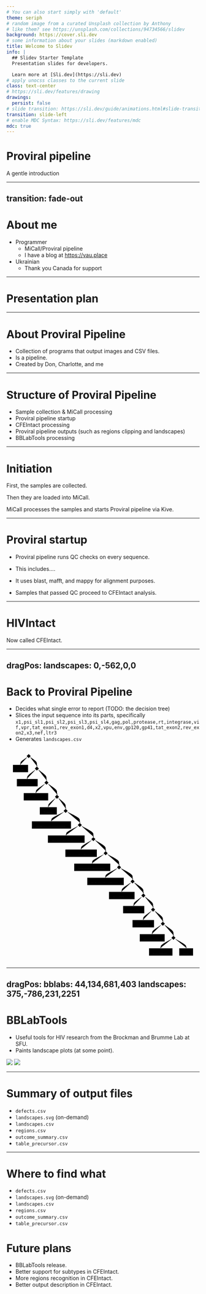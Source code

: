 ```yaml
---
# You can also start simply with 'default'
theme: seriph
# random image from a curated Unsplash collection by Anthony
# like them? see https://unsplash.com/collections/94734566/slidev
background: https://cover.sli.dev
# some information about your slides (markdown enabled)
title: Welcome to Slidev
info: |
  ## Slidev Starter Template
  Presentation slides for developers.

  Learn more at [Sli.dev](https://sli.dev)
# apply unocss classes to the current slide
class: text-center
# https://sli.dev/features/drawing
drawings:
  persist: false
# slide transition: https://sli.dev/guide/animations.html#slide-transitions
transition: slide-left
# enable MDC Syntax: https://sli.dev/features/mdc
mdc: true
---
```


# Proviral pipeline

A gentle introduction
<!-- TODO: improve the subtitle -->

---
transition: fade-out
---

# About me

<!-- TODO: better presentation form. More detail. -->

- Programmer
  - MiCall/Proviral pipeline
  - I have a blog at https://vau.place
- Ukrainian
  - Thank you Canada for support
<!-- - TODO: more points -->

---

# Presentation plan

<Toc />

---

# About Proviral Pipeline

<!-- TODO: better presentation form. More detail. -->

- Collection of programs that output images and CSV files.
- Is a pipeline.
- Created by Don, Charlotte, and me

---

# Structure of Proviral Pipeline

<!-- TODO: better presentation form. More detail. -->

- Sample collection & MiCall processing
- Proviral pipeline startup
- CFEIntact processing
- Proviral pipeline outputs
   (such as regions clipping and landscapes)
- BBLabTools processing

<!-- TODO: insert a drawing of a factory. -->

---

# Initiation

<!-- TODO: better presentation form. More detail. -->

First, the samples are collected.

<!-- <Accordion1 /> -->

Then they are loaded into MiCall.

MiCall processes the samples and starts Proviral pipeline via Kive.

---

# Proviral startup

<!-- TODO: better presentation form. More detail. -->

- Proviral pipeline runs QC checks on every sequence.
- This includes....

- It uses blast, mafft, and mappy for alignment purposes.

- Samples that passed QC proceed to CFEIntact analysis.

---

# HIVIntact

<!-- TODO: better presentation form. More detail. -->

Now called CFEIntact.

---
dragPos:
  landscapes: 0,-562,0,0
---

# Back to Proviral Pipeline

<!-- TODO: better presentation form. More detail. -->

- Decides what single error to report (TODO: the decision tree)
- Slices the input sequence into its parts, specifically `x1,psi_sl1,psi_sl2,psi_sl3,psi_sl4,gag,pol,protease,rt,integrase,vif,vpr,tat_exon1,rev_exon1,d4,x2,vpu,env,gp120,gp41,tat_exon2,rev_exon2,x3,nef,ltr3`
- Generates `landscapes.csv`

<svg id="diagram" width="100%" xmlns="http://www.w3.org/2000/svg" xmlns:xlink="http://www.w3.org/1999/xlink" class="flowchart" style="max-width: 1426.862548828125px;" viewBox="-40 -40 1426.862548828125 1582" aria-roledescription="flowchart-v2" height="1582" preserveAspectRatio="xMinYMin"><style>#diagram{font-family:"trebuchet ms",verdana,arial,sans-serif;font-size:16px;fill:#ccc;}#diagram .error-icon{fill:#a44141;}#diagram .error-text{fill:#ddd;stroke:#ddd;}#diagram .edge-thickness-normal{stroke-width:1px;}#diagram .edge-thickness-thick{stroke-width:3.5px;}#diagram .edge-pattern-solid{stroke-dasharray:0;}#diagram .edge-thickness-invisible{stroke-width:0;fill:none;}#diagram .edge-pattern-dashed{stroke-dasharray:3;}#diagram .edge-pattern-dotted{stroke-dasharray:2;}#diagram .marker{fill:lightgrey;stroke:lightgrey;}#diagram .marker.cross{stroke:lightgrey;}#diagram svg{font-family:"trebuchet ms",verdana,arial,sans-serif;font-size:16px;}#diagram p{margin:0;}#diagram .label{font-family:"trebuchet ms",verdana,arial,sans-serif;color:#ccc;}#diagram .cluster-label text{fill:#F9FFFE;}#diagram .cluster-label span{color:#F9FFFE;}#diagram .cluster-label span p{background-color:transparent;}#diagram .label text,#diagram span{fill:#ccc;color:#ccc;}#diagram .node rect,#diagram .node circle,#diagram .node ellipse,#diagram .node polygon,#diagram .node path{fill:#1f2020;stroke:#ccc;stroke-width:1px;}#diagram .rough-node .label text,#diagram .node .label text{text-anchor:middle;}#diagram .node .katex path{fill:#000;stroke:#000;stroke-width:1px;}#diagram .node .label{text-align:center;}#diagram .node.clickable{cursor:pointer;}#diagram .arrowheadPath{fill:lightgrey;}#diagram .edgePath .path{stroke:lightgrey;stroke-width:2.0px;}#diagram .flowchart-link{stroke:lightgrey;fill:none;}#diagram .edgeLabel{background-color:hsl(0, 0%, 34.4117647059%);text-align:center;}#diagram .edgeLabel p{background-color:hsl(0, 0%, 34.4117647059%);}#diagram .edgeLabel rect{opacity:0.5;background-color:hsl(0, 0%, 34.4117647059%);fill:hsl(0, 0%, 34.4117647059%);}#diagram .labelBkg{background-color:rgba(87.75, 87.75, 87.75, 0.5);}#diagram .cluster rect{fill:hsl(180, 1.5873015873%, 28.3529411765%);stroke:rgba(255, 255, 255, 0.25);stroke-width:1px;}#diagram .cluster text{fill:#F9FFFE;}#diagram .cluster span{color:#F9FFFE;}#diagram div.mermaidTooltip{position:absolute;text-align:center;max-width:200px;padding:2px;font-family:"trebuchet ms",verdana,arial,sans-serif;font-size:12px;background:hsl(20, 1.5873015873%, 12.3529411765%);border:1px solid rgba(255, 255, 255, 0.25);border-radius:2px;pointer-events:none;z-index:100;}#diagram .flowchartTitleText{text-anchor:middle;font-size:18px;fill:#ccc;}#diagram :root{--mermaid-font-family:"trebuchet ms",verdana,arial,sans-serif;}</style><g><marker id="diagram_flowchart-v2-pointEnd" class="marker flowchart-v2" viewBox="0 0 10 10" refX="5" refY="5" markerUnits="userSpaceOnUse" markerWidth="8" markerHeight="8" orient="auto"><path d="M 0 0 L 10 5 L 0 10 z" class="arrowMarkerPath" style="stroke-width: 1px; stroke-dasharray: 1px, 0px;"></path></marker><marker id="diagram_flowchart-v2-pointStart" class="marker flowchart-v2" viewBox="0 0 10 10" refX="4.5" refY="5" markerUnits="userSpaceOnUse" markerWidth="8" markerHeight="8" orient="auto"><path d="M 0 5 L 10 10 L 10 0 z" class="arrowMarkerPath" style="stroke-width: 1px; stroke-dasharray: 1px, 0px;"></path></marker><marker id="diagram_flowchart-v2-circleEnd" class="marker flowchart-v2" viewBox="0 0 10 10" refX="11" refY="5" markerUnits="userSpaceOnUse" markerWidth="11" markerHeight="11" orient="auto"><circle cx="5" cy="5" r="5" class="arrowMarkerPath" style="stroke-width: 1px; stroke-dasharray: 1px, 0px;"></circle></marker><marker id="diagram_flowchart-v2-circleStart" class="marker flowchart-v2" viewBox="0 0 10 10" refX="-1" refY="5" markerUnits="userSpaceOnUse" markerWidth="11" markerHeight="11" orient="auto"><circle cx="5" cy="5" r="5" class="arrowMarkerPath" style="stroke-width: 1px; stroke-dasharray: 1px, 0px;"></circle></marker><marker id="diagram_flowchart-v2-crossEnd" class="marker cross flowchart-v2" viewBox="0 0 11 11" refX="12" refY="5.2" markerUnits="userSpaceOnUse" markerWidth="11" markerHeight="11" orient="auto"><path d="M 1,1 l 9,9 M 10,1 l -9,9" class="arrowMarkerPath" style="stroke-width: 2px; stroke-dasharray: 1px, 0px;"></path></marker><marker id="diagram_flowchart-v2-crossStart" class="marker cross flowchart-v2" viewBox="0 0 11 11" refX="-1" refY="5.2" markerUnits="userSpaceOnUse" markerWidth="11" markerHeight="11" orient="auto"><path d="M 1,1 l 9,9 M 10,1 l -9,9" class="arrowMarkerPath" style="stroke-width: 2px; stroke-dasharray: 1px, 0px;"></path></marker><g class="root"><g class="clusters"></g><g class="edgePaths"><path d="M115.848,29.473L107.192,35.061C98.537,40.648,81.227,51.824,72.572,59.495C63.917,67.167,63.917,71.333,63.917,74.833C63.917,78.333,63.917,81.167,63.917,82.583L63.917,84" id="L_Q_W_0" class="edge-thickness-normal edge-pattern-solid edge-thickness-normal edge-pattern-solid flowchart-link" style="" marker-end="url(#diagram_flowchart-v2-pointEnd)"></path><path d="M133.902,29.473L142.391,35.061C150.879,40.648,167.856,51.824,176.387,60.537C184.917,69.25,185,75.5,185.074,81.083C185.149,86.667,185.214,91.584,185.247,94.042L185.28,96.5" id="L_Q_E_1" class="edge-thickness-normal edge-pattern-solid edge-thickness-normal edge-pattern-solid flowchart-link" style="" marker-end="url(#diagram_flowchart-v2-pointEnd)"></path><path d="M176.68,121.846L166.221,129.372C155.763,136.898,134.846,151.949,124.388,161.558C113.929,171.167,113.929,175.333,113.929,178.833C113.929,182.333,113.929,185.167,113.929,186.583L113.929,188" id="L_E_R_2" class="edge-thickness-normal edge-pattern-solid edge-thickness-normal edge-pattern-solid flowchart-link" style="" marker-end="url(#diagram_flowchart-v2-pointEnd)"></path><path d="M193.987,121.846L204.279,129.372C214.57,136.898,235.154,151.949,245.487,162.599C255.821,173.25,255.904,179.5,255.979,185.083C256.053,190.667,256.119,195.584,256.151,198.042L256.184,200.5" id="L_E_T_3" class="edge-thickness-normal edge-pattern-solid edge-thickness-normal edge-pattern-solid flowchart-link" style="" marker-end="url(#diagram_flowchart-v2-pointEnd)"></path><path d="M247.254,225.516L235.726,233.097C224.198,240.677,201.143,255.839,189.615,265.503C178.087,275.167,178.087,279.333,178.087,282.833C178.087,286.333,178.087,289.167,178.087,290.583L178.087,292" id="L_T_Y_4" class="edge-thickness-normal edge-pattern-solid edge-thickness-normal edge-pattern-solid flowchart-link" style="" marker-end="url(#diagram_flowchart-v2-pointEnd)"></path><path d="M265.221,225.516L276.582,233.097C287.943,240.677,310.665,255.839,322.068,266.544C333.471,277.25,333.554,283.5,333.629,289.083C333.703,294.667,333.769,299.584,333.801,302.042L333.834,304.5" id="L_T_U_5" class="edge-thickness-normal edge-pattern-solid edge-thickness-normal edge-pattern-solid flowchart-link" style="" marker-end="url(#diagram_flowchart-v2-pointEnd)"></path><path d="M325.614,330.227L316.25,337.689C306.886,345.151,288.157,360.076,278.793,369.621C269.429,379.167,269.429,383.333,269.429,386.833C269.429,390.333,269.429,393.167,269.429,394.583L269.429,396" id="L_U_I_6" class="edge-thickness-normal edge-pattern-solid edge-thickness-normal edge-pattern-solid flowchart-link" style="" marker-end="url(#diagram_flowchart-v2-pointEnd)"></path><path d="M342.161,330.227L351.358,337.689C360.556,345.151,378.951,360.076,388.19,370.663C397.429,381.25,397.512,387.5,397.587,393.083C397.661,398.667,397.727,403.584,397.76,406.042L397.793,408.5" id="L_U_O_7" class="edge-thickness-normal edge-pattern-solid edge-thickness-normal edge-pattern-solid flowchart-link" style="" marker-end="url(#diagram_flowchart-v2-pointEnd)"></path><path d="M387.823,432.477L371.956,440.231C356.089,447.985,324.355,463.492,308.488,473.329C292.621,483.167,292.621,487.333,292.621,490.833C292.621,494.333,292.621,497.167,292.621,498.583L292.621,500" id="L_O_P_8" class="edge-thickness-normal edge-pattern-solid edge-thickness-normal edge-pattern-solid flowchart-link" style="" marker-end="url(#diagram_flowchart-v2-pointEnd)"></path><path d="M407.869,432.477L423.569,440.231C439.27,447.985,470.67,463.492,486.412,474.371C502.154,485.25,502.237,491.5,502.312,497.083C502.386,502.667,502.452,507.584,502.485,510.042L502.517,512.5" id="L_O_A_9" class="edge-thickness-normal edge-pattern-solid edge-thickness-normal edge-pattern-solid flowchart-link" style="" marker-end="url(#diagram_flowchart-v2-pointEnd)"></path><path d="M492.695,536.624L477.552,544.353C462.409,552.082,432.123,567.541,416.98,577.354C401.837,587.167,401.837,591.333,401.837,594.833C401.837,598.333,401.837,601.167,401.837,602.583L401.837,604" id="L_A_S_10" class="edge-thickness-normal edge-pattern-solid edge-thickness-normal edge-pattern-solid flowchart-link" style="" marker-end="url(#diagram_flowchart-v2-pointEnd)"></path><path d="M512.447,536.624L527.423,544.353C542.399,552.082,572.352,567.541,587.37,578.396C602.387,589.25,602.471,595.5,602.545,601.083C602.62,606.667,602.685,611.584,602.718,614.042L602.751,616.5" id="L_A_D_11" class="edge-thickness-normal edge-pattern-solid edge-thickness-normal edge-pattern-solid flowchart-link" style="" marker-end="url(#diagram_flowchart-v2-pointEnd)"></path><path d="M593.272,640.968L579.668,648.64C566.065,656.312,538.857,671.656,525.254,681.411C511.65,691.167,511.65,695.333,511.65,698.833C511.65,702.333,511.65,705.167,511.65,706.583L511.65,708" id="L_D_F_12" class="edge-thickness-normal edge-pattern-solid edge-thickness-normal edge-pattern-solid flowchart-link" style="" marker-end="url(#diagram_flowchart-v2-pointEnd)"></path><path d="M612.336,640.968L625.773,648.64C639.21,656.312,666.084,671.656,679.563,682.453C693.042,693.25,693.125,699.5,693.199,705.083C693.274,710.667,693.339,715.584,693.372,718.042L693.405,720.5" id="L_D_G_13" class="edge-thickness-normal edge-pattern-solid edge-thickness-normal edge-pattern-solid flowchart-link" style="" marker-end="url(#diagram_flowchart-v2-pointEnd)"></path><path d="M683.621,744.662L668.661,752.385C653.701,760.108,623.782,775.554,608.822,785.36C593.862,795.167,593.862,799.333,593.862,802.833C593.862,806.333,593.862,809.167,593.862,810.583L593.862,812" id="L_G_J_14" class="edge-thickness-normal edge-pattern-solid edge-thickness-normal edge-pattern-solid flowchart-link" style="" marker-end="url(#diagram_flowchart-v2-pointEnd)"></path><path d="M703.296,744.662L718.089,752.385C732.882,760.108,762.468,775.554,777.303,786.402C792.137,797.25,792.221,803.5,792.295,809.083C792.37,814.667,792.435,819.584,792.468,822.042L792.501,824.5" id="L_G_K_15" class="edge-thickness-normal edge-pattern-solid edge-thickness-normal edge-pattern-solid flowchart-link" style="" marker-end="url(#diagram_flowchart-v2-pointEnd)"></path><path d="M782.688,848.634L767.595,856.362C752.502,864.089,722.316,879.545,707.222,889.356C692.129,899.167,692.129,903.333,692.129,906.833C692.129,910.333,692.129,913.167,692.129,914.583L692.129,916" id="L_K_L_16" class="edge-thickness-normal edge-pattern-solid edge-thickness-normal edge-pattern-solid flowchart-link" style="" marker-end="url(#diagram_flowchart-v2-pointEnd)"></path><path d="M802.42,848.634L817.347,856.362C832.273,864.089,862.126,879.545,877.094,890.397C892.063,901.25,892.146,907.5,892.22,913.083C892.295,918.667,892.36,923.584,892.393,926.042L892.426,928.5" id="L_K_Z_17" class="edge-thickness-normal edge-pattern-solid edge-thickness-normal edge-pattern-solid flowchart-link" style="" marker-end="url(#diagram_flowchart-v2-pointEnd)"></path><path d="M883.401,953.421L871.543,961.018C859.685,968.614,835.97,983.807,824.112,993.487C812.254,1003.167,812.254,1007.333,812.254,1010.833C812.254,1014.333,812.254,1017.167,812.254,1018.583L812.254,1020" id="L_Z_X_18" class="edge-thickness-normal edge-pattern-solid edge-thickness-normal edge-pattern-solid flowchart-link" style="" marker-end="url(#diagram_flowchart-v2-pointEnd)"></path><path d="M901.558,953.421L913.249,961.018C924.94,968.614,948.322,983.807,960.055,994.529C971.787,1005.25,971.871,1011.5,971.945,1017.083C972.02,1022.667,972.085,1027.584,972.118,1030.042L972.151,1032.5" id="L_Z_C_19" class="edge-thickness-normal edge-pattern-solid edge-thickness-normal edge-pattern-solid flowchart-link" style="" marker-end="url(#diagram_flowchart-v2-pointEnd)"></path><path d="M963.517,1057.813L952.954,1065.344C942.392,1072.875,921.267,1087.938,910.704,1097.552C900.142,1107.167,900.142,1111.333,900.142,1114.833C900.142,1118.333,900.142,1121.167,900.142,1122.583L900.142,1124" id="L_C_V_20" class="edge-thickness-normal edge-pattern-solid edge-thickness-normal edge-pattern-solid flowchart-link" style="" marker-end="url(#diagram_flowchart-v2-pointEnd)"></path><path d="M980.892,1057.813L991.287,1065.344C1001.683,1072.875,1022.475,1087.938,1032.912,1098.594C1043.35,1109.25,1043.433,1115.5,1043.508,1121.083C1043.582,1126.667,1043.648,1131.584,1043.681,1134.042L1043.713,1136.5" id="L_C_B_21" class="edge-thickness-normal edge-pattern-solid edge-thickness-normal edge-pattern-solid flowchart-link" style="" marker-end="url(#diagram_flowchart-v2-pointEnd)"></path><path d="M1035.046,1161.779L1024.379,1169.316C1013.712,1176.853,992.379,1191.926,981.712,1201.547C971.046,1211.167,971.046,1215.333,971.046,1218.833C971.046,1222.333,971.046,1225.167,971.046,1226.583L971.046,1228" id="L_B_N_22" class="edge-thickness-normal edge-pattern-solid edge-thickness-normal edge-pattern-solid flowchart-link" style="" marker-end="url(#diagram_flowchart-v2-pointEnd)"></path><path d="M1052.488,1161.779L1062.988,1169.316C1073.488,1176.853,1094.488,1191.926,1105.029,1202.588C1115.571,1213.25,1115.654,1219.5,1115.729,1225.083C1115.803,1230.667,1115.869,1235.584,1115.901,1238.042L1115.934,1240.5" id="L_B_M_23" class="edge-thickness-normal edge-pattern-solid edge-thickness-normal edge-pattern-solid flowchart-link" style="" marker-end="url(#diagram_flowchart-v2-pointEnd)"></path><path d="M1106.966,1265.478L1095.307,1273.065C1083.648,1280.652,1060.33,1295.826,1048.671,1305.496C1037.013,1315.167,1037.013,1319.333,1037.013,1322.833C1037.013,1326.333,1037.013,1329.167,1037.013,1330.583L1037.013,1332" id="L_M_A1_24" class="edge-thickness-normal edge-pattern-solid edge-thickness-normal edge-pattern-solid flowchart-link" style="" marker-end="url(#diagram_flowchart-v2-pointEnd)"></path><path d="M1125.009,1265.478L1136.502,1273.065C1147.994,1280.652,1170.978,1295.826,1182.512,1306.538C1194.046,1317.25,1194.129,1323.5,1194.204,1329.083C1194.278,1334.667,1194.344,1339.584,1194.376,1342.042L1194.409,1344.5" id="L_M_A2_25" class="edge-thickness-normal edge-pattern-solid edge-thickness-normal edge-pattern-solid flowchart-link" style="" marker-end="url(#diagram_flowchart-v2-pointEnd)"></path><path d="M1184.812,1368.849L1170.701,1376.541C1156.59,1384.233,1128.368,1399.616,1114.257,1409.392C1100.146,1419.167,1100.146,1423.333,1100.146,1426.833C1100.146,1430.333,1100.146,1433.167,1100.146,1434.583L1100.146,1436" id="L_A2_A3_26" class="edge-thickness-normal edge-pattern-solid edge-thickness-normal edge-pattern-solid flowchart-link" style="" marker-end="url(#diagram_flowchart-v2-pointEnd)"></path><path d="M1204.113,1368.849L1218.058,1376.541C1232.002,1384.233,1259.891,1399.616,1273.835,1409.392C1287.779,1419.167,1287.779,1423.333,1287.779,1426.833C1287.779,1430.333,1287.779,1433.167,1287.779,1434.583L1287.779,1436" id="L_A2_A4_27" class="edge-thickness-normal edge-pattern-solid edge-thickness-normal edge-pattern-solid flowchart-link" style="" marker-end="url(#diagram_flowchart-v2-pointEnd)"></path></g><g class="edgeLabels"><g class="edgeLabel"><g class="label" transform="translate(0, 0)"><foreignObject width="0" height="0"><div style="display: table-cell; white-space: nowrap; line-height: 1.5; max-width: 200px; text-align: center;" xmlns="http://www.w3.org/1999/xhtml" class="labelBkg"><span class="edgeLabel"></span></div></foreignObject></g></g><g class="edgeLabel"><g class="label" transform="translate(0, 0)"><foreignObject width="0" height="0"><div style="display: table-cell; white-space: nowrap; line-height: 1.5; max-width: 200px; text-align: center;" xmlns="http://www.w3.org/1999/xhtml" class="labelBkg"><span class="edgeLabel"></span></div></foreignObject></g></g><g class="edgeLabel"><g class="label" transform="translate(0, 0)"><foreignObject width="0" height="0"><div style="display: table-cell; white-space: nowrap; line-height: 1.5; max-width: 200px; text-align: center;" xmlns="http://www.w3.org/1999/xhtml" class="labelBkg"><span class="edgeLabel"></span></div></foreignObject></g></g><g class="edgeLabel"><g class="label" transform="translate(0, 0)"><foreignObject width="0" height="0"><div style="display: table-cell; white-space: nowrap; line-height: 1.5; max-width: 200px; text-align: center;" xmlns="http://www.w3.org/1999/xhtml" class="labelBkg"><span class="edgeLabel"></span></div></foreignObject></g></g><g class="edgeLabel"><g class="label" transform="translate(0, 0)"><foreignObject width="0" height="0"><div style="display: table-cell; white-space: nowrap; line-height: 1.5; max-width: 200px; text-align: center;" xmlns="http://www.w3.org/1999/xhtml" class="labelBkg"><span class="edgeLabel"></span></div></foreignObject></g></g><g class="edgeLabel"><g class="label" transform="translate(0, 0)"><foreignObject width="0" height="0"><div style="display: table-cell; white-space: nowrap; line-height: 1.5; max-width: 200px; text-align: center;" xmlns="http://www.w3.org/1999/xhtml" class="labelBkg"><span class="edgeLabel"></span></div></foreignObject></g></g><g class="edgeLabel"><g class="label" transform="translate(0, 0)"><foreignObject width="0" height="0"><div style="display: table-cell; white-space: nowrap; line-height: 1.5; max-width: 200px; text-align: center;" xmlns="http://www.w3.org/1999/xhtml" class="labelBkg"><span class="edgeLabel"></span></div></foreignObject></g></g><g class="edgeLabel"><g class="label" transform="translate(0, 0)"><foreignObject width="0" height="0"><div style="display: table-cell; white-space: nowrap; line-height: 1.5; max-width: 200px; text-align: center;" xmlns="http://www.w3.org/1999/xhtml" class="labelBkg"><span class="edgeLabel"></span></div></foreignObject></g></g><g class="edgeLabel"><g class="label" transform="translate(0, 0)"><foreignObject width="0" height="0"><div style="display: table-cell; white-space: nowrap; line-height: 1.5; max-width: 200px; text-align: center;" xmlns="http://www.w3.org/1999/xhtml" class="labelBkg"><span class="edgeLabel"></span></div></foreignObject></g></g><g class="edgeLabel"><g class="label" transform="translate(0, 0)"><foreignObject width="0" height="0"><div style="display: table-cell; white-space: nowrap; line-height: 1.5; max-width: 200px; text-align: center;" xmlns="http://www.w3.org/1999/xhtml" class="labelBkg"><span class="edgeLabel"></span></div></foreignObject></g></g><g class="edgeLabel"><g class="label" transform="translate(0, 0)"><foreignObject width="0" height="0"><div style="display: table-cell; white-space: nowrap; line-height: 1.5; max-width: 200px; text-align: center;" xmlns="http://www.w3.org/1999/xhtml" class="labelBkg"><span class="edgeLabel"></span></div></foreignObject></g></g><g class="edgeLabel"><g class="label" transform="translate(0, 0)"><foreignObject width="0" height="0"><div style="display: table-cell; white-space: nowrap; line-height: 1.5; max-width: 200px; text-align: center;" xmlns="http://www.w3.org/1999/xhtml" class="labelBkg"><span class="edgeLabel"></span></div></foreignObject></g></g><g class="edgeLabel"><g class="label" transform="translate(0, 0)"><foreignObject width="0" height="0"><div style="display: table-cell; white-space: nowrap; line-height: 1.5; max-width: 200px; text-align: center;" xmlns="http://www.w3.org/1999/xhtml" class="labelBkg"><span class="edgeLabel"></span></div></foreignObject></g></g><g class="edgeLabel"><g class="label" transform="translate(0, 0)"><foreignObject width="0" height="0"><div style="display: table-cell; white-space: nowrap; line-height: 1.5; max-width: 200px; text-align: center;" xmlns="http://www.w3.org/1999/xhtml" class="labelBkg"><span class="edgeLabel"></span></div></foreignObject></g></g><g class="edgeLabel"><g class="label" transform="translate(0, 0)"><foreignObject width="0" height="0"><div style="display: table-cell; white-space: nowrap; line-height: 1.5; max-width: 200px; text-align: center;" xmlns="http://www.w3.org/1999/xhtml" class="labelBkg"><span class="edgeLabel"></span></div></foreignObject></g></g><g class="edgeLabel"><g class="label" transform="translate(0, 0)"><foreignObject width="0" height="0"><div style="display: table-cell; white-space: nowrap; line-height: 1.5; max-width: 200px; text-align: center;" xmlns="http://www.w3.org/1999/xhtml" class="labelBkg"><span class="edgeLabel"></span></div></foreignObject></g></g><g class="edgeLabel"><g class="label" transform="translate(0, 0)"><foreignObject width="0" height="0"><div style="display: table-cell; white-space: nowrap; line-height: 1.5; max-width: 200px; text-align: center;" xmlns="http://www.w3.org/1999/xhtml" class="labelBkg"><span class="edgeLabel"></span></div></foreignObject></g></g><g class="edgeLabel"><g class="label" transform="translate(0, 0)"><foreignObject width="0" height="0"><div style="display: table-cell; white-space: nowrap; line-height: 1.5; max-width: 200px; text-align: center;" xmlns="http://www.w3.org/1999/xhtml" class="labelBkg"><span class="edgeLabel"></span></div></foreignObject></g></g><g class="edgeLabel"><g class="label" transform="translate(0, 0)"><foreignObject width="0" height="0"><div style="display: table-cell; white-space: nowrap; line-height: 1.5; max-width: 200px; text-align: center;" xmlns="http://www.w3.org/1999/xhtml" class="labelBkg"><span class="edgeLabel"></span></div></foreignObject></g></g><g class="edgeLabel"><g class="label" transform="translate(0, 0)"><foreignObject width="0" height="0"><div style="display: table-cell; white-space: nowrap; line-height: 1.5; max-width: 200px; text-align: center;" xmlns="http://www.w3.org/1999/xhtml" class="labelBkg"><span class="edgeLabel"></span></div></foreignObject></g></g><g class="edgeLabel"><g class="label" transform="translate(0, 0)"><foreignObject width="0" height="0"><div style="display: table-cell; white-space: nowrap; line-height: 1.5; max-width: 200px; text-align: center;" xmlns="http://www.w3.org/1999/xhtml" class="labelBkg"><span class="edgeLabel"></span></div></foreignObject></g></g><g class="edgeLabel"><g class="label" transform="translate(0, 0)"><foreignObject width="0" height="0"><div style="display: table-cell; white-space: nowrap; line-height: 1.5; max-width: 200px; text-align: center;" xmlns="http://www.w3.org/1999/xhtml" class="labelBkg"><span class="edgeLabel"></span></div></foreignObject></g></g><g class="edgeLabel"><g class="label" transform="translate(0, 0)"><foreignObject width="0" height="0"><div style="display: table-cell; white-space: nowrap; line-height: 1.5; max-width: 200px; text-align: center;" xmlns="http://www.w3.org/1999/xhtml" class="labelBkg"><span class="edgeLabel"></span></div></foreignObject></g></g><g class="edgeLabel"><g class="label" transform="translate(0, 0)"><foreignObject width="0" height="0"><div style="display: table-cell; white-space: nowrap; line-height: 1.5; max-width: 200px; text-align: center;" xmlns="http://www.w3.org/1999/xhtml" class="labelBkg"><span class="edgeLabel"></span></div></foreignObject></g></g><g class="edgeLabel"><g class="label" transform="translate(0, 0)"><foreignObject width="0" height="0"><div style="display: table-cell; white-space: nowrap; line-height: 1.5; max-width: 200px; text-align: center;" xmlns="http://www.w3.org/1999/xhtml" class="labelBkg"><span class="edgeLabel"></span></div></foreignObject></g></g><g class="edgeLabel"><g class="label" transform="translate(0, 0)"><foreignObject width="0" height="0"><div style="display: table-cell; white-space: nowrap; line-height: 1.5; max-width: 200px; text-align: center;" xmlns="http://www.w3.org/1999/xhtml" class="labelBkg"><span class="edgeLabel"></span></div></foreignObject></g></g><g class="edgeLabel"><g class="label" transform="translate(0, 0)"><foreignObject width="0" height="0"><div style="display: table-cell; white-space: nowrap; line-height: 1.5; max-width: 200px; text-align: center;" xmlns="http://www.w3.org/1999/xhtml" class="labelBkg"><span class="edgeLabel"></span></div></foreignObject></g></g><g class="edgeLabel"><g class="label" transform="translate(0, 0)"><foreignObject width="0" height="0"><div style="display: table-cell; white-space: nowrap; line-height: 1.5; max-width: 200px; text-align: center;" xmlns="http://www.w3.org/1999/xhtml" class="labelBkg"><span class="edgeLabel"></span></div></foreignObject></g></g></g><g class="nodes"><g class="node default" id="flowchart-Q-0" transform="translate(124.37499618530273, 23)"><polygon points="15,0 30,-15 15,-30 0,-15" class="label-container" transform="translate(-15,15)"></polygon><g class="label" style="" transform="translate(0, 0)"><rect></rect><foreignObject width="0" height="0"><div style="display: table-cell; white-space: nowrap; line-height: 1.5; max-width: 200px; text-align: center;" xmlns="http://www.w3.org/1999/xhtml"><span class="nodeLabel"></span></div></foreignObject></g></g><g class="node default" id="flowchart-W-1" transform="translate(63.916664123535156, 115)"><rect class="basic label-container" style="" data-id="abc" data-et="node" x="-55.916664123535156" y="-27" width="111.83332824707031" height="54"></rect><g class="label" style="" transform="translate(-25.916664123535156, -12)"><rect></rect><foreignObject width="51.83332824707031" height="24"><div style="display: table-cell; white-space: nowrap; line-height: 1.5; max-width: 200px; text-align: center;" xmlns="http://www.w3.org/1999/xhtml"><span class="nodeLabel"><p>NonHIV</p></span></div></foreignObject></g></g><g class="node default" id="flowchart-E-3" transform="translate(184.8333282470703, 115)"><polygon points="15,0 30,-15 15,-30 0,-15" class="label-container" transform="translate(-15,15)"></polygon><g class="label" style="" transform="translate(0, 0)"><rect></rect><foreignObject width="0" height="0"><div style="display: table-cell; white-space: nowrap; line-height: 1.5; max-width: 200px; text-align: center;" xmlns="http://www.w3.org/1999/xhtml"><span class="nodeLabel"></span></div></foreignObject></g></g><g class="node default" id="flowchart-R-5" transform="translate(113.92916107177734, 219)"><rect class="basic label-container" style="" data-id="abc" data-et="node" x="-76.80833435058594" y="-27" width="153.61666870117188" height="54"></rect><g class="label" style="" transform="translate(-46.80833435058594, -12)"><rect></rect><foreignObject width="93.61666870117188" height="24"><div style="display: table-cell; white-space: nowrap; line-height: 1.5; max-width: 200px; text-align: center;" xmlns="http://www.w3.org/1999/xhtml"><span class="nodeLabel"><p>LongDeletion</p></span></div></foreignObject></g></g><g class="node default" id="flowchart-T-7" transform="translate(255.73749542236328, 219)"><polygon points="15,0 30,-15 15,-30 0,-15" class="label-container" transform="translate(-15,15)"></polygon><g class="label" style="" transform="translate(0, 0)"><rect></rect><foreignObject width="0" height="0"><div style="display: table-cell; white-space: nowrap; line-height: 1.5; max-width: 200px; text-align: center;" xmlns="http://www.w3.org/1999/xhtml"><span class="nodeLabel"></span></div></foreignObject></g></g><g class="node default" id="flowchart-Y-9" transform="translate(178.08749389648438, 323)"><rect class="basic label-container" style="" data-id="abc" data-et="node" x="-90.30000305175781" y="-27" width="180.60000610351562" height="54"></rect><g class="label" style="" transform="translate(-60.30000305175781, -12)"><rect></rect><foreignObject width="120.60000610351562" height="24"><div style="display: table-cell; white-space: nowrap; line-height: 1.5; max-width: 200px; text-align: center;" xmlns="http://www.w3.org/1999/xhtml"><span class="nodeLabel"><p>InternalInversion</p></span></div></foreignObject></g></g><g class="node default" id="flowchart-U-11" transform="translate(333.3874969482422, 323)"><polygon points="15,0 30,-15 15,-30 0,-15" class="label-container" transform="translate(-15,15)"></polygon><g class="label" style="" transform="translate(0, 0)"><rect></rect><foreignObject width="0" height="0"><div style="display: table-cell; white-space: nowrap; line-height: 1.5; max-width: 200px; text-align: center;" xmlns="http://www.w3.org/1999/xhtml"><span class="nodeLabel"></span></div></foreignObject></g></g><g class="node default" id="flowchart-I-13" transform="translate(269.4291648864746, 427)"><rect class="basic label-container" style="" data-id="abc" data-et="node" x="-62.916664123535156" y="-27" width="125.83332824707031" height="54"></rect><g class="label" style="" transform="translate(-32.916664123535156, -12)"><rect></rect><foreignObject width="65.83332824707031" height="24"><div style="display: table-cell; white-space: nowrap; line-height: 1.5; max-width: 200px; text-align: center;" xmlns="http://www.w3.org/1999/xhtml"><span class="nodeLabel"><p>Scramble</p></span></div></foreignObject></g></g><g class="node default" id="flowchart-O-15" transform="translate(397.34582901000977, 427)"><polygon points="15,0 30,-15 15,-30 0,-15" class="label-container" transform="translate(-15,15)"></polygon><g class="label" style="" transform="translate(0, 0)"><rect></rect><foreignObject width="0" height="0"><div style="display: table-cell; white-space: nowrap; line-height: 1.5; max-width: 200px; text-align: center;" xmlns="http://www.w3.org/1999/xhtml"><span class="nodeLabel"></span></div></foreignObject></g></g><g class="node default" id="flowchart-P-17" transform="translate(292.6208305358887, 531)"><rect class="basic label-container" style="" data-id="abc" data-et="node" x="-144.4499969482422" y="-27" width="288.8999938964844" height="54"></rect><g class="label" style="" transform="translate(-114.44999694824219, -12)"><rect></rect><foreignObject width="228.89999389648438" height="24"><div style="display: table; white-space: break-spaces; line-height: 1.5; max-width: 200px; text-align: center; width: 200px;" xmlns="http://www.w3.org/1999/xhtml"><span class="nodeLabel"><p>APOBECHypermutationDetected</p></span></div></foreignObject></g></g><g class="node default" id="flowchart-A-19" transform="translate(502.07082748413086, 531)"><polygon points="15,0 30,-15 15,-30 0,-15" class="label-container" transform="translate(-15,15)"></polygon><g class="label" style="" transform="translate(0, 0)"><rect></rect><foreignObject width="0" height="0"><div style="display: table-cell; white-space: nowrap; line-height: 1.5; max-width: 200px; text-align: center;" xmlns="http://www.w3.org/1999/xhtml"><span class="nodeLabel"></span></div></foreignObject></g></g><g class="node default" id="flowchart-S-21" transform="translate(401.8374900817871, 635)"><rect class="basic label-container" style="" data-id="abc" data-et="node" x="-135.46666717529297" y="-27" width="270.93333435058594" height="54"></rect><g class="label" style="" transform="translate(-105.46666717529297, -12)"><rect></rect><foreignObject width="210.93333435058594" height="24"><div style="display: table; white-space: break-spaces; line-height: 1.5; max-width: 200px; text-align: center; width: 200px;" xmlns="http://www.w3.org/1999/xhtml"><span class="nodeLabel"><p>MajorSpliceDonorSiteMutated</p></span></div></foreignObject></g></g><g class="node default" id="flowchart-D-23" transform="translate(602.3041648864746, 635)"><polygon points="15,0 30,-15 15,-30 0,-15" class="label-container" transform="translate(-15,15)"></polygon><g class="label" style="" transform="translate(0, 0)"><rect></rect><foreignObject width="0" height="0"><div style="display: table-cell; white-space: nowrap; line-height: 1.5; max-width: 200px; text-align: center;" xmlns="http://www.w3.org/1999/xhtml"><span class="nodeLabel"></span></div></foreignObject></g></g><g class="node default" id="flowchart-F-25" transform="translate(511.64999771118164, 739)"><rect class="basic label-container" style="" data-id="abc" data-et="node" x="-116.30833435058594" y="-27" width="232.61666870117188" height="54"></rect><g class="label" style="" transform="translate(-86.30833435058594, -12)"><rect></rect><foreignObject width="172.61666870117188" height="24"><div style="display: table-cell; white-space: nowrap; line-height: 1.5; max-width: 200px; text-align: center;" xmlns="http://www.w3.org/1999/xhtml"><span class="nodeLabel"><p>PackagingSignalDeletion</p></span></div></foreignObject></g></g><g class="node default" id="flowchart-G-27" transform="translate(692.9583320617676, 739)"><polygon points="15,0 30,-15 15,-30 0,-15" class="label-container" transform="translate(-15,15)"></polygon><g class="label" style="" transform="translate(0, 0)"><rect></rect><foreignObject width="0" height="0"><div style="display: table-cell; white-space: nowrap; line-height: 1.5; max-width: 200px; text-align: center;" xmlns="http://www.w3.org/1999/xhtml"><span class="nodeLabel"></span></div></foreignObject></g></g><g class="node default" id="flowchart-J-29" transform="translate(593.8624992370605, 843)"><rect class="basic label-container" style="" data-id="abc" data-et="node" x="-133.19166564941406" y="-27" width="266.3833312988281" height="54"></rect><g class="label" style="" transform="translate(-103.19166564941406, -12)"><rect></rect><foreignObject width="206.38333129882812" height="24"><div style="display: table; white-space: break-spaces; line-height: 1.5; max-width: 200px; text-align: center; width: 200px;" xmlns="http://www.w3.org/1999/xhtml"><span class="nodeLabel"><p>PackagingSignalNotComplete</p></span></div></foreignObject></g></g><g class="node default" id="flowchart-K-31" transform="translate(792.0541648864746, 843)"><polygon points="15,0 30,-15 15,-30 0,-15" class="label-container" transform="translate(-15,15)"></polygon><g class="label" style="" transform="translate(0, 0)"><rect></rect><foreignObject width="0" height="0"><div style="display: table-cell; white-space: nowrap; line-height: 1.5; max-width: 200px; text-align: center;" xmlns="http://www.w3.org/1999/xhtml"><span class="nodeLabel"></span></div></foreignObject></g></g><g class="node default" id="flowchart-L-33" transform="translate(692.1291618347168, 947)"><rect class="basic label-container" style="" data-id="abc" data-et="node" x="-134.8499984741211" y="-27" width="269.6999969482422" height="54"></rect><g class="label" style="" transform="translate(-104.8499984741211, -12)"><rect></rect><foreignObject width="209.6999969482422" height="24"><div style="display: table; white-space: break-spaces; line-height: 1.5; max-width: 200px; text-align: center; width: 200px;" xmlns="http://www.w3.org/1999/xhtml"><span class="nodeLabel"><p>RevResponseElementDeletion</p></span></div></foreignObject></g></g><g class="node default" id="flowchart-Z-35" transform="translate(891.9791679382324, 947)"><polygon points="15,0 30,-15 15,-30 0,-15" class="label-container" transform="translate(-15,15)"></polygon><g class="label" style="" transform="translate(0, 0)"><rect></rect><foreignObject width="0" height="0"><div style="display: table-cell; white-space: nowrap; line-height: 1.5; max-width: 200px; text-align: center;" xmlns="http://www.w3.org/1999/xhtml"><span class="nodeLabel"></span></div></foreignObject></g></g><g class="node default" id="flowchart-X-37" transform="translate(812.2541694641113, 1051)"><rect class="basic label-container" style="" data-id="abc" data-et="node" x="-94.44999694824219" y="-27" width="188.89999389648438" height="54"></rect><g class="label" style="" transform="translate(-64.44999694824219, -12)"><rect></rect><foreignObject width="128.89999389648438" height="24"><div style="display: table-cell; white-space: nowrap; line-height: 1.5; max-width: 200px; text-align: center;" xmlns="http://www.w3.org/1999/xhtml"><span class="nodeLabel"><p>WrongORFNumber</p></span></div></foreignObject></g></g><g class="node default" id="flowchart-C-39" transform="translate(971.7041664123535, 1051)"><polygon points="15,0 30,-15 15,-30 0,-15" class="label-container" transform="translate(-15,15)"></polygon><g class="label" style="" transform="translate(0, 0)"><rect></rect><foreignObject width="0" height="0"><div style="display: table-cell; white-space: nowrap; line-height: 1.5; max-width: 200px; text-align: center;" xmlns="http://www.w3.org/1999/xhtml"><span class="nodeLabel"></span></div></foreignObject></g></g><g class="node default" id="flowchart-V-41" transform="translate(900.1416664123535, 1155)"><rect class="basic label-container" style="" data-id="abc" data-et="node" x="-78.125" y="-27" width="156.25" height="54"></rect><g class="label" style="" transform="translate(-48.125, -12)"><rect></rect><foreignObject width="96.25" height="24"><div style="display: table-cell; white-space: nowrap; line-height: 1.5; max-width: 200px; text-align: center;" xmlns="http://www.w3.org/1999/xhtml"><span class="nodeLabel"><p>DeletionInOrf</p></span></div></foreignObject></g></g><g class="node default" id="flowchart-B-43" transform="translate(1043.2666664123535, 1155)"><polygon points="15,0 30,-15 15,-30 0,-15" class="label-container" transform="translate(-15,15)"></polygon><g class="label" style="" transform="translate(0, 0)"><rect></rect><foreignObject width="0" height="0"><div style="display: table-cell; white-space: nowrap; line-height: 1.5; max-width: 200px; text-align: center;" xmlns="http://www.w3.org/1999/xhtml"><span class="nodeLabel"></span></div></foreignObject></g></g><g class="node default" id="flowchart-N-45" transform="translate(971.0458335876465, 1259)"><rect class="basic label-container" style="" data-id="abc" data-et="node" x="-79.44166564941406" y="-27" width="158.88333129882812" height="54"></rect><g class="label" style="" transform="translate(-49.44166564941406, -12)"><rect></rect><foreignObject width="98.88333129882812" height="24"><div style="display: table-cell; white-space: nowrap; line-height: 1.5; max-width: 200px; text-align: center;" xmlns="http://www.w3.org/1999/xhtml"><span class="nodeLabel"><p>InsertionInOrf</p></span></div></foreignObject></g></g><g class="node default" id="flowchart-M-47" transform="translate(1115.4874992370605, 1259)"><polygon points="15,0 30,-15 15,-30 0,-15" class="label-container" transform="translate(-15,15)"></polygon><g class="label" style="" transform="translate(0, 0)"><rect></rect><foreignObject width="0" height="0"><div style="display: table-cell; white-space: nowrap; line-height: 1.5; max-width: 200px; text-align: center;" xmlns="http://www.w3.org/1999/xhtml"><span class="nodeLabel"></span></div></foreignObject></g></g><g class="node default" id="flowchart-A1-49" transform="translate(1037.0125007629395, 1363)"><rect class="basic label-container" style="" data-id="abc" data-et="node" x="-91.94999694824219" y="-27" width="183.89999389648438" height="54"></rect><g class="label" style="" transform="translate(-61.94999694824219, -12)"><rect></rect><foreignObject width="123.89999389648438" height="24"><div style="display: table-cell; white-space: nowrap; line-height: 1.5; max-width: 200px; text-align: center;" xmlns="http://www.w3.org/1999/xhtml"><span class="nodeLabel"><p>InternalStopInOrf</p></span></div></foreignObject></g></g><g class="node default" id="flowchart-A2-51" transform="translate(1193.9624977111816, 1363)"><polygon points="15,0 30,-15 15,-30 0,-15" class="label-container" transform="translate(-15,15)"></polygon><g class="label" style="" transform="translate(0, 0)"><rect></rect><foreignObject width="0" height="0"><div style="display: table-cell; white-space: nowrap; line-height: 1.5; max-width: 200px; text-align: center;" xmlns="http://www.w3.org/1999/xhtml"><span class="nodeLabel"></span></div></foreignObject></g></g><g class="node default" id="flowchart-A3-53" transform="translate(1100.1458282470703, 1467)"><rect class="basic label-container" style="" data-id="abc" data-et="node" x="-86.55000305175781" y="-27" width="173.10000610351562" height="54"></rect><g class="label" style="" transform="translate(-56.55000305175781, -12)"><rect></rect><foreignObject width="113.10000610351562" height="24"><div style="display: table-cell; white-space: nowrap; line-height: 1.5; max-width: 200px; text-align: center;" xmlns="http://www.w3.org/1999/xhtml"><span class="nodeLabel"><p>FrameshiftInOrf</p></span></div></foreignObject></g></g><g class="node default" id="flowchart-A4-55" transform="translate(1287.779167175293, 1467)"><rect class="basic label-container" style="" data-id="abc" data-et="node" x="-51.083335876464844" y="-27" width="102.16667175292969" height="54"></rect><g class="label" style="" transform="translate(-21.083335876464844, -12)"><rect></rect><foreignObject width="42.16667175292969" height="24"><div style="display: table-cell; white-space: nowrap; line-height: 1.5; max-width: 200px; text-align: center;" xmlns="http://www.w3.org/1999/xhtml"><span class="nodeLabel"><p>Intact</p></span></div></foreignObject></g></g></g></g></g></svg>

---
dragPos:
  bblabs: 44,134,681,403
  landscapes: 375,-786,231,2251
---

# BBLabTools

<!-- TODO: better presentation form. More detail. -->

- Useful tools for HIV research from the Brockman and Brumme Lab at SFU.
- Paints landscape plots (at some point).

<img v-drag="'landscapes'" src="./assets/landscapes1.svg">

<img v-drag="'bblabs'" src="./assets/bblabs1.png">

---

# Summary of output files

<!-- TODO: better presentation form. More detail. -->

- `defects.csv`
- `landscapes.svg` (on-demand)
- `landscapes.csv`
- `regions.csv`
- `outcome_summary.csv`
- `table_precursor.csv`

<!-- In the order of importance: -->

---

# Where to find what

<!-- TODO: better presentation form. More detail. -->

- `defects.csv`
- `landscapes.svg` (on-demand)
- `landscapes.csv`
- `regions.csv`
- `outcome_summary.csv`
- `table_precursor.csv`

# Future plans

<!-- TODO: better presentation form. More detail. -->

- BBLabTools release.
- Better support for subtypes in CFEIntact.
- More regions recognition in CFEIntact.
- Better output description in CFEIntact.
